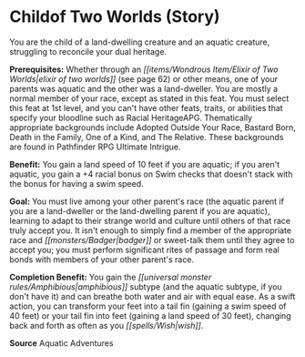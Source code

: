 ﻿---
cssclass: [feats]

---
# Childof Two Worlds (Story)

You are the child of a land-dwelling creature and an aquatic creature, struggling to reconcile your dual heritage.

**Prerequisites:** Whether through an _[[items/Wondrous Item/Elixir of Two Worlds|elixir of two worlds]]_ (see page 62) or other means, one of your parents was aquatic and the other was a land-dweller. You are mostly a normal member of your race, except as stated in this feat. You must select this feat at 1st level, and you can't have other feats, traits, or abilities that specify your bloodline such as Racial HeritageAPG. Thematically appropriate backgrounds include Adopted Outside Your Race, Bastard Born, Death in the Family, One of a Kind, and The Relative. These backgrounds are found in Pathfinder RPG Ultimate Intrigue.

**Benefit:** You gain a land speed of 10 feet if you are aquatic; if you aren't aquatic, you gain a +4 racial bonus on Swim checks that doesn't stack with the bonus for having a swim speed.

**Goal:** You must live among your other parent's race (the aquatic parent if you are a land-dweller or the land-dwelling parent if you are aquatic), learning to adapt to their strange world and culture until others of that race truly accept you. It isn't enough to simply find a member of the appropriate race and _[[monsters/Badger|badger]]_ or sweet-talk them until they agree to accept you; you must perform significant rites of passage and form real bonds with members of your other parent's race.

**Completion Benefit:** You gain the _[[universal monster rules/Amphibious|amphibious]]_ subtype (and the aquatic subtype, if you don't have it) and can breathe both water and air with equal ease. As a swift action, you can transform your feet into a tail fin (gaining a swim speed of 40 feet) or your tail fin into feet (gaining a land speed of 30 feet), changing back and forth as often as you _[[spells/Wish|wish]]_.

**Source** Aquatic Adventures
